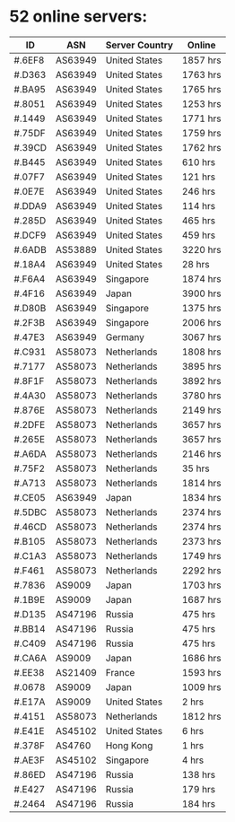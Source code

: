 # 52 online servers:

| ID | ASN | Server Country | Online |
| ------ | ------ | ------ | ------ |
| #.6EF8 | AS63949 | United States | 1857 hrs |
| #.D363 | AS63949 | United States | 1763 hrs |
| #.BA95 | AS63949 | United States | 1765 hrs |
| #.8051 | AS63949 | United States | 1253 hrs |
| #.1449 | AS63949 | United States | 1771 hrs |
| #.75DF | AS63949 | United States | 1759 hrs |
| #.39CD | AS63949 | United States | 1762 hrs |
| #.B445 | AS63949 | United States | 610 hrs |
| #.07F7 | AS63949 | United States | 121 hrs |
| #.0E7E | AS63949 | United States | 246 hrs |
| #.DDA9 | AS63949 | United States | 114 hrs |
| #.285D | AS63949 | United States | 465 hrs |
| #.DCF9 | AS63949 | United States | 459 hrs |
| #.6ADB | AS53889 | United States | 3220 hrs |
| #.18A4 | AS63949 | United States | 28 hrs |
| #.F6A4 | AS63949 | Singapore | 1874 hrs |
| #.4F16 | AS63949 | Japan | 3900 hrs |
| #.D80B | AS63949 | Singapore | 1375 hrs |
| #.2F3B | AS63949 | Singapore | 2006 hrs |
| #.47E3 | AS63949 | Germany | 3067 hrs |
| #.C931 | AS58073 | Netherlands | 1808 hrs |
| #.7177 | AS58073 | Netherlands | 3895 hrs |
| #.8F1F | AS58073 | Netherlands | 3892 hrs |
| #.4A30 | AS58073 | Netherlands | 3780 hrs |
| #.876E | AS58073 | Netherlands | 2149 hrs |
| #.2DFE | AS58073 | Netherlands | 3657 hrs |
| #.265E | AS58073 | Netherlands | 3657 hrs |
| #.A6DA | AS58073 | Netherlands | 2146 hrs |
| #.75F2 | AS58073 | Netherlands | 35 hrs |
| #.A713 | AS58073 | Netherlands | 1814 hrs |
| #.CE05 | AS63949 | Japan | 1834 hrs |
| #.5DBC | AS58073 | Netherlands | 2374 hrs |
| #.46CD | AS58073 | Netherlands | 2374 hrs |
| #.B105 | AS58073 | Netherlands | 2373 hrs |
| #.C1A3 | AS58073 | Netherlands | 1749 hrs |
| #.F461 | AS58073 | Netherlands | 2292 hrs |
| #.7836 | AS9009 | Japan | 1703 hrs |
| #.1B9E | AS9009 | Japan | 1687 hrs |
| #.D135 | AS47196 | Russia | 475 hrs |
| #.BB14 | AS47196 | Russia | 475 hrs |
| #.C409 | AS47196 | Russia | 475 hrs |
| #.CA6A | AS9009 | Japan | 1686 hrs |
| #.EE38 | AS21409 | France | 1593 hrs |
| #.0678 | AS9009 | Japan | 1009 hrs |
| #.E17A | AS9009 | United States | 2 hrs |
| #.4151 | AS58073 | Netherlands | 1812 hrs |
| #.E41E | AS45102 | United States | 6 hrs |
| #.378F | AS4760 | Hong Kong | 1 hrs |
| #.AE3F | AS45102 | Singapore | 4 hrs |
| #.86ED | AS47196 | Russia | 138 hrs |
| #.E427 | AS47196 | Russia | 179 hrs |
| #.2464 | AS47196 | Russia | 184 hrs |

